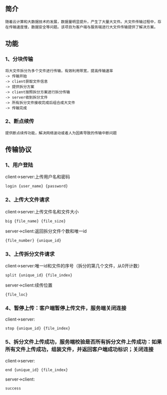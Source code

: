 ## 简介

    随着云计算和大数据技术的发展，数据量明显提升，产生了大量大文件。大文件传输过程中，存在传输速度慢，数据安全等问题。该项目为客户端与服务端进行大文件传输提供了解决方案。

## 功能

### 1、分块传输

    将大文件拆分为多个文件进行传输，有效利用带宽，提高传输速率
    -> 传输开始
    -> client获取文件信息
    -> 提供拆分方案
    -> client按照拆分方案进行拆分传输
    -> server收到拆分文件
    -> 所有拆分文件接收完成后组合成大文件
    -> 传输完成

### 2、断点续传

    提供断点续传功能，解决网络波动或者人为因素导致的传输中断问题

## 传输协议

### 1、用户登陆

client->server:上传用户名和密码

    login {user_name} {password}

### 2、上传大文件请求

client->server:上传文件名和文件大小

    big {file_name} {file_size}

server->client:返回拆分文件个数和唯一id

    {file_number} {unique_id}

### 3、上传拆分文件请求

client->server:唯一id和文件的序号（拆分的第几个文件，从0开计数）

    split {unique_id} {file_index}

server->client:续传位置

    {file_loc}

### 4、暂停上传：客户端暂停上传文件，服务端关闭连接

client->server:

    stop {unique_id} {file_index}

### 5、拆分文件上传成功，服务端校验是否所有拆分文件上传成功：如果所有文件上传成功，组装文件，并返回客户端成功标识；关闭连接

client->server:

    end {unique_id} {file_index}

server->client:

    success